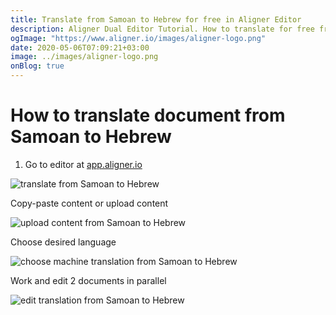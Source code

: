```yaml
---
title: Translate from Samoan to Hebrew for free in Aligner Editor
description: Aligner Dual Editor Tutorial. How to translate for free from Samoan to Hebrew. Aligner is multilingual document management platform. 
ogImage: "https://www.aligner.io/images/aligner-logo.png"
date: 2020-05-06T07:09:21+03:00
image: ../images/aligner-logo.png
onBlog: true
---
```


# How to translate document from Samoan to Hebrew

1. Go to editor at [app.aligner.io](https://app.aligner.io "Aligner App web page")

![translate from Samoan to Hebrew](../aligner-blank-editor.png "translate from Samoan to Hebrew")

Copy-paste content or upload content

![upload content from Samoan to Hebrew](../aligner-uploaded-document.png "upload content from Samoan to Hebrew")

Choose desired language

![choose machine translation from Samoan to Hebrew](../aligner-language-dropdown.png "choose machine translation from Samoan to Hebrew")

Work and edit 2 documents in parallel

![edit translation from Samoan to Hebrew](../aligner-double-sitded-editor.png "edit translation from Samoan to Hebrew")

